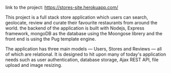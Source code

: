 link to the project:
https://stores-site.herokuapp.com/

This project is a full stack store application which users can search, geolocate, review and curate their favourite restaurants from around the world.
the backend of the application is built with Nodejs, Express framework, mongoDB as the database using the Moongose librery and the front end is using the Pug template engine.

The application has three main models — Users, Stores and Reviews — all of which are relational. It is designed to hit upon many of today's application needs such as user authentication, database storage, Ajax REST API, file upload and image resizing.
